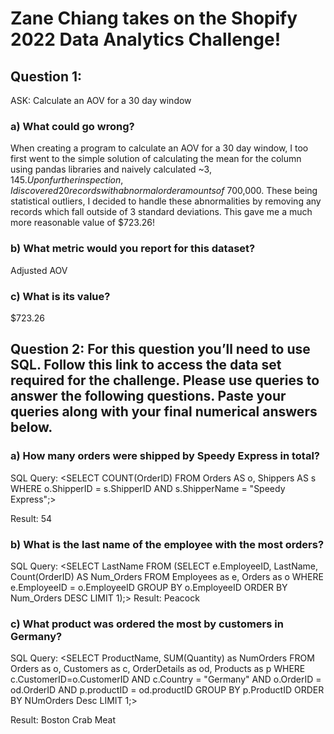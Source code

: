 # Zane Chiang takes on the Shopify 2022 Data Analytics Challenge!

## Question 1:
  ASK: Calculate an AOV for a 30 day window

### a) What could go wrong?
  When creating a program to calculate an AOV for a 30 day window, I too first went to the simple solution of calculating the mean for the column using pandas libraries and naively calculated ~$3,145. Upon further inspection, I discovered 20 records with abnormal order amounts of ~$700,000. These being statistical outliers, I decided to handle these abnormalities by removing any records which fall outside of 3 standard deviations. This gave me a much more reasonable value of $723.26!
### b) What metric would you report for this dataset?
  Adjusted AOV

### c) What is its value?
  $723.26


## Question 2: For this question you’ll need to use SQL. Follow this link to access the data set required for the challenge. Please use queries to answer the following questions. Paste your queries along with your final numerical answers below.

### a) How many orders were shipped by Speedy Express in total?
  SQL Query:
  <SELECT COUNT(OrderID) FROM Orders AS o, Shippers AS s WHERE o.ShipperID = s.ShipperID AND s.ShipperName = "Speedy Express";>

  Result: 
  54

### b) What is the last name of the employee with the most orders?
SQL Query:
<SELECT LastName FROM (SELECT e.EmployeeID, LastName, Count(OrderID) AS Num_Orders FROM Employees as e, Orders as o WHERE e.EmployeeID = o.EmployeeID GROUP BY o.EmployeeID ORDER BY Num_Orders DESC LIMIT 1);>
  Result: 
  Peacock
### c) What product was ordered the most by customers in Germany?
SQL Query:
<SELECT ProductName, SUM(Quantity) as NumOrders FROM Orders as o, Customers as c, OrderDetails as od, Products as p WHERE c.CustomerID=o.CustomerID AND c.Country = "Germany" AND o.OrderID = od.OrderID AND p.productID = od.productID GROUP BY p.ProductID ORDER BY NUmOrders Desc LIMIT 1;>

  Result:
  Boston Crab Meat

